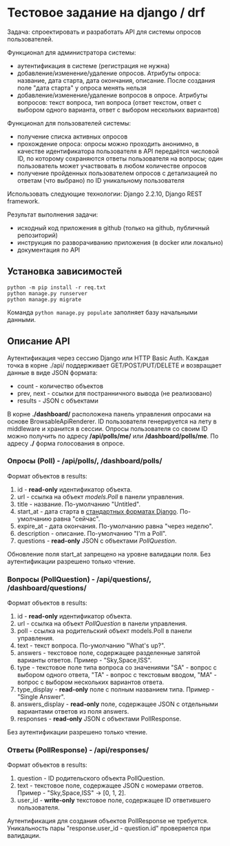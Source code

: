 # Тестовое задание на django / drf

Задача: спроектировать и разработать API для системы опросов пользователей.

Функционал для администратора системы:

- аутентификация в системе (регистрация не нужна)
- добавление/изменение/удаление опросов. Атрибуты опроса: название, дата старта, дата окончания, описание. После создания поле "дата старта" у опроса менять нельзя
- добавление/изменение/удаление вопросов в опросе. Атрибуты вопросов: текст вопроса, тип вопроса (ответ текстом, ответ с выбором одного варианта, ответ с выбором нескольких вариантов)

Функционал для пользователей системы:

- получение списка активных опросов
- прохождение опроса: опросы можно проходить анонимно, в качестве идентификатора пользователя в API передаётся числовой ID, по которому сохраняются ответы пользователя на вопросы; один пользователь может участвовать в любом количестве опросов
- получение пройденных пользователем опросов с детализацией по ответам (что выбрано) по ID уникальному пользователя

Использовать следующие технологии: Django 2.2.10, Django REST framework.

Результат выполнения задачи:
- исходный код приложения в github (только на github, публичный репозиторий)
- инструкция по разворачиванию приложения (в docker или локально)
- документация по API

## Установка зависимостей
    python -m pip install -r req.txt
    python manage.py runserver
    python manage.py migrate

Команда 
```python manage.py populate```
заполняет базу начальными данными.

## Описание API
Аутентификация через сессию Django или HTTP Basic Auth.
Каждая точка в корне ./api/ поддерживает GET/POST/PUT/DELETE и возвращает данные в виде JSON формата:
* count - количество объектов
* prev, next - ссылки для постранничного вывода (не реализовано)
* results - JSON с объектами
    
В корне **./dashboard/** расположена панель управления опросами на основе BrowsableApiRenderer.
ID пользователя генерируется на лету в middleware и хранится в сессии. Опросы пользователя со своим ID можно получить по адресу **/api/polls/me/** или **/dashboard/polls/me**.
По адресу **./** форма голосования в опросе.

### Опросы (Poll) - /api/polls/, /dashboard/polls/
Формат объектов в results:
1. id - **read-only** идентификатор объекта.
2. url - ссылка на объект *models.Poll* в панели управления.
3. title - название. По-умолчанию "Untitled".
4. start_at - дата старта в [стандартных форматах Django](https://docs.djangoproject.com/en/2.2/ref/settings/#std:setting-DATETIME_INPUT_FORMATS). По-умолчанию равна "сейчас".
5. expire_at - дата окончания. По-умолчанию равна "через неделю".
6. description - описание. По-умолчанию "I'm a Poll".
7. questions - **read-only** JSON с объектами *PollQuestion*.

Обновление поля start_at запрещено на уровне валидации поля. Без аутентификации разрешено только чтение.

### Вопросы (PollQuestion) - /api/questions/, /dashboard/questions/
Формат объектов в results:
1. id - **read-only** идентификатор объекта.
2. url - ссылка на объект *PollQuestion* в панели управления.
3. poll - ссылка на родительский объект models.Poll в панели управления.
4. text - текст вопроса. По-умолчанию "What's up?".
5. answers - текстовое поле, содержащее разделенные запятой варианты ответов. Пример - "Sky,Space,ISS".
6. type - текстовое поле типа вопроса со значениями "SA" - вопрос с выбором одного ответа, "TA" - вопрос с текстовым вводом, "MA" - вопрос с выбором нескольких вариантов ответа.
7. type_display - **read-only** поле с полным названием типа. Пример - "Single Answer".
8. answers_display - **read-only** поле, содержащее JSON с отдельными вариантами ответов из поля answers.
7. responses - **read-only** JSON с объектами PollResponse.

Без аутентификации разрешено только чтение.

### Ответы (PollResponse) - /api/responses/
Формат объектов в results:
1. question - ID родительского объекта PollQuestion.
2. text - текстовое поле, содержащее JSON с номерами ответов. Пример - "Sky,Space,ISS" -> [0, 1, 2].
3. user_id - **write-only** текстовое поле, содержащее ID ответившего пользователя.

Аутентификация для создания объектов PollResponse не требуется. Уникальность пары "response.user_id - question.id" проверяется при валидации.

